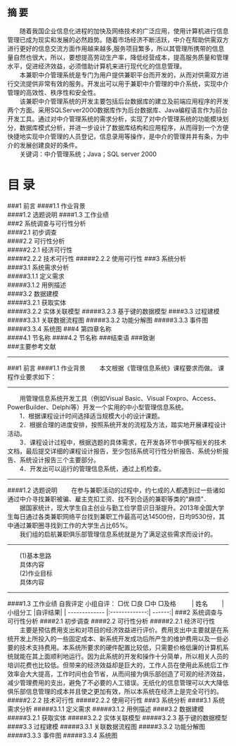 摘     要
----------------------------------
　　随着我国企业信息化进程的加快及网络技术的广泛应用，使用计算机进行信息管理已成为现实和发展的必然趋势。随着市场经济不断活跃，中介在帮助供需双方进行更好的信息交流方面作用越来越多,服务项目繁多，所以其管理所携带的信息量自然也很大，所以，要想提高劳动生产率，降低经营成本，提高服务质量和管理水平，促进经济效益，必须借助计算机来进行现代化的信息管理。  
　　本兼职中介管理系统是专门为用户提供兼职平台而开发的，从而对供需双方进行交流提供非常有效的服务。开发出可以用于兼职中介管理的中介系统，实现中介管理的高效性、秩序性和安全性。<br/>
　　该兼职中介管理系统的开发主要包括后台数据库的建立及前端应用程序的开发两个方面。采用SQLServer2000数据库作为后台数据库、Java编程语言作为前台开发工具。通过对中介管理系统的需求分析，实现了对中介管理系统的功能模块划分，数据库模式分析，并进一步设计了数据库结构和应用程序，从而得到一个方便快捷地实现中介管理的人员登记，信息录用等操作，是中介的管理井井有条，为中介的发展创建良好的条件。<br/>
　　关键词：中介管理系统；Java；SQL server 2000

 

目    录
===================================  
###1 前言	
####1.1  作业背景	
####1.2  选题说明
####1.3  工作业绩	
###2  系统调查与可行性分析	
####2.1   初步调查	
####2.2 可行性分析	
#####2.2.1  经济可行性	
#####2.2.2  技术可行性
#####2.2.2  使用可行性
###3 系统分析	
####3.1   系统需求分析	
#####3.1.1  定义需求	
#####3.1.2  用例描述	
####3.2 数据建模	
#####3.2.1  获取实体	
#####3.2.2  实体关联模型
#####3.2.3  基于键的数据模型
####3.3 过程建模	
#####3.3.1  关联数据流程图	
#####3.3.2  功能分解图
#####3.3.3  事件图
#####3.3.4  系统图
###4 第四章名称	
####4.1   节名称
####4.2   节名称
###结束语
###致谢	
###主要参考文献	
<hr>
###1 前言
####1.1  作业背景
　　本文根据《管理信息系统》课程要求而做。
课程作业要求如下：
<hr>
　　用管理信息系统开发工具（例如Visual Basic、Visual Foxpro、Access、PowerBuilder、Delphi等）开发一个实用的中小型管理信息系统。<br/>
　　1．根据课程设计时间选择适当规模大小的设计课题。<br/>
　　2．根据合理的进度安排，按照系统开发的流程及方法，踏实地开展课程设计活动。<br/>
　　3．课程设计过程中，根据选题的具体需求，在开发各环节中撰写相关的技术文档，最后提交详细的课程设计报告，至少包括系统可行性分析报告、系统分析报告、系统设计报告三个主要部分。<br/>
　　4．开发出可以运行的管理信息系统，通过上机检查。
<hr>
####1.2  选题说明
　　在参与兼职活动的过程中，约七成的人都遇到过一些诸如通过中介寻找兼职被骗、雇主克扣工资、找不到合适的兼职等类的"麻烦"．<br/>
　　据国家统计，现大学生自主创业与勤工俭学意识日渐提升。2013年全国大学生每日通过各类兼职网络平台找到兼职工作最高可达14500份，日均9530份，其中通过兼职圈寻找到工作的大学生占比65%。<br/>
　　我们组的启航兼职俱乐部管理信息系统就是为了满足这些需求而设计的。
<hr>
　　(1)基本思路<br/>
　　具体内容<br/>
　　(2)作业目标<br/>
　　具体内容
<hr>
####1.3  工作业绩
自我评定   小组自评：   □优    □良   □中  □及格
　　
| 姓名      　　| 小组分工      |自评结果|
| ------------- |:-------------:| ------:|
###2  系统调查与可行性分析
####2.1   初步调查
####2.2 可行性分析	
#####2.2.1  经济可行性
　　主要是预估费用支出和对项目的经济效益进行评价。费用支出中主要就是在系统开发上所投入的一些固定成本、新系统开发成功后所产生的维护费用以及一些必要的技术支持费用。本系统所要求的硬件配置比较低，只需要价格低廉的计算机系统就能在其上面顺利地运行。因为此系统的开发和操作十分简单，所以相关人员的培训花费也比较低。但带来的经济效益却是巨大的，工作人员在使用此系统后工作效率会大大提高，工作时间也会节省，从而间接为俱乐部创造了可观的经济效益，减少管理费用的支出，避免了不必要的人工错误。无纸化的信息管理可以大大降低俱乐部信息管理的成本并且使之更加有效，所以本系统在经济上是完全可行的。 
#####2.2.2  技术可行性
#####2.2.2  使用可行性
###3 系统分析	
####3.1   系统需求分析	
#####3.1.1  定义需求	
#####3.1.2  用例描述	
####3.2 数据建模	
#####3.2.1  获取实体	
#####3.2.2  实体关联模型
#####3.2.3  基于键的数据模型
####3.3 过程建模	
#####3.3.1  关联数据流程图	
#####3.3.2  功能分解图
#####3.3.3  事件图
#####3.3.4  系统图
		
	

 

